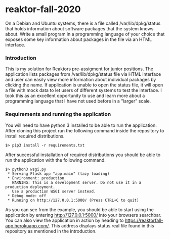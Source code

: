 # reaktor-fall-2020
On a Debian and Ubuntu systems, there is a file called /var/lib/dpkg/status that holds information about software packages that the system knows about. Write a small program in a programming language of your choice that exposes some key information about packages in the file via an HTML interface.

### Introduction
This is my solution for Reaktors pre-assigment for junior positions. The application lists packages from /var/lib/dpkg/status file via HTML interface and user can easily view more information about individual packages by clicking the name. If application is unable to open the status file, it will open a file with mock data to let users of different systems to test the interface. I took this as an excellent opportunity to use and learn more about a programming language that I have not used before in a "larger" scale.

### Requirements and running the application
You will need to have python 3 installed to be able to run the application. After cloning this project run the following command inside the repository to install required distributions.
```
$> pip3 install -r requirements.txt
```
After successful installation of required distributions you should be able to run the application with the following command.
```
$> python3 wsgi.py 
 * Serving Flask app "app.main" (lazy loading)
 * Environment: production
   WARNING: This is a development server. Do not use it in a production deployment.
   Use a production WSGI server instead.
 * Debug mode: off
 * Running on http://127.0.0.1:5000/ (Press CTRL+C to quit)
```
As you can see from the example, you should be able to start using the application by entering http://127.0.0.1:5000/ into your browsers searchbar. You can also view the application in action by heading to https://reaktorfall-app.herokuapp.com/. This address displays status.real file found in this repository as mentioned in the introduction.
